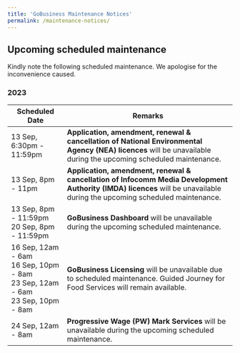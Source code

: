 ```yaml
---
title: 'GoBusiness Maintenance Notices'
permalink: /maintenance-notices/
---
```


## Upcoming scheduled maintenance

Kindly note the following scheduled maintenance. We apologise for the inconvenience caused.

### 2023 

| **Scheduled Date** | **Remarks** | 
| ------  |------------------| 
| 13 Sep, 6:30pm - 11:59pm | **Application, amendment, renewal & cancellation of National Environmental Agency (NEA) licences** will be unavailable during the upcoming scheduled maintenance. | 
| 13 Sep, 8pm - 11pm | **Application, amendment, renewal & cancellation of Infocomm Media Development Authority (IMDA) licences** will be unavailable during the upcoming scheduled maintenance. |  
| 13 Sep, 8pm - 11:59pm<br>20 Sep, 8pm - 11:59pm | **GoBusiness Dashboard** will be unavailable during the upcoming scheduled maintenance. | 
| 16 Sep, 12am - 6am<br>16 Sep, 10pm - 8am<br>23 Sep, 12am - 6am<br>23 Sep, 10pm - 8am | **GoBusiness Licensing** will be unavailable due to scheduled maintenance. Guided Journey for Food Services will remain available. | 
| 24 Sep, 12am - 8am | **Progressive Wage (PW) Mark Services** will be unavailable during the upcoming scheduled maintenance. |


<script src="/jquery/jquery.min.js"></script>
<script src="/jquery/resize-tables.js"></script>

